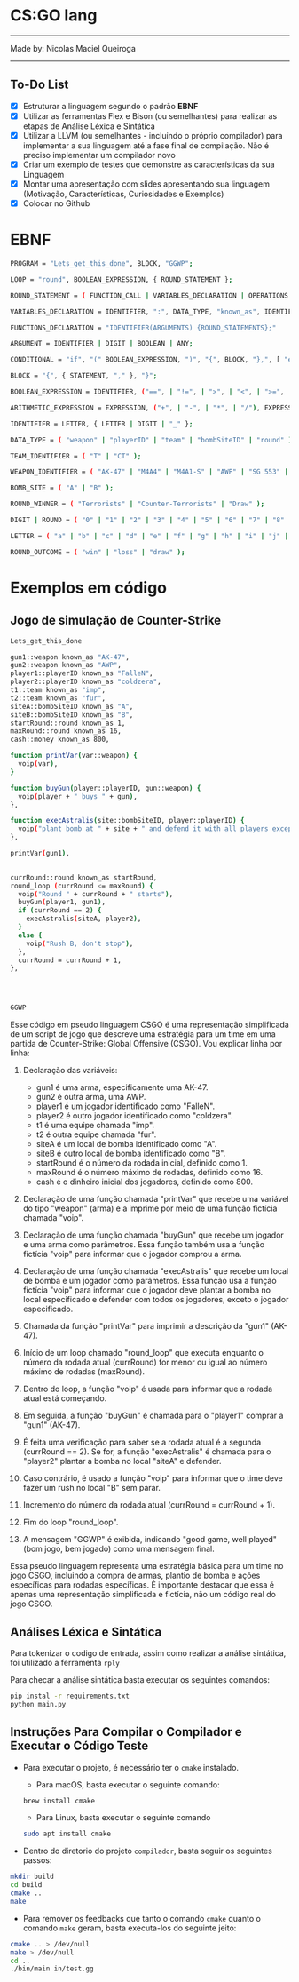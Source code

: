 # CS:GO lang

---

Made by: Nicolas Maciel Queiroga

---

## To-Do List

- [x]  Estruturar a linguagem segundo o padrão ********EBNF********
- [x]  Utilizar as ferramentas Flex e Bison (ou semelhantes) para realizar as etapas de Análise Léxica e Sintática
- [x]  Utilizar a LLVM (ou semelhantes - incluindo o próprio compilador) para implementar a sua linguagem até a fase final de compilação. Não é preciso implementar um compilador novo
- [x]  Criar um exemplo de testes que demonstre as características da sua Linguagem
- [x]  Montar uma apresentação com slides apresentando sua linguagem (Motivação, Características, Curiosidades e Exemplos)
- [x]  Colocar no Github

# EBNF

```bash
PROGRAM = "Lets_get_this_done", BLOCK, "GGWP";

LOOP = "round", BOOLEAN_EXPRESSION, { ROUND_STATEMENT };

ROUND_STATEMENT = ( FUNCTION_CALL | VARIABLES_DECLARATION | OPERATIONS );

VARIABLES_DECLARATION = IDENTIFIER, ":", DATA_TYPE, "known_as", IDENTIFIER;

FUNCTIONS_DECLARATION = "IDENTIFIER(ARGUMENTS) {ROUND_STATEMENTS};"

ARGUMENT = IDENTIFIER | DIGIT | BOOLEAN | ANY;

CONDITIONAL = "if", "(" BOOLEAN_EXPRESSION, ")", "{", BLOCK, "},", [ "else", "{", BLOCK, "}," ];

BLOCK = "{", { STATEMENT, "," }, "}";

BOOLEAN_EXPRESSION = IDENTIFIER, ("==", | "!=", | ">", | "<", | ">=", | "<="), IDENTIFIER;

ARITHMETIC_EXPRESSION = EXPRESSION, ("+", | "-", | "*", | "/"), EXPRESSION;

IDENTIFIER = LETTER, { LETTER | DIGIT | "_" };

DATA_TYPE = ( "weapon" | "playerID" | "team" | "bombSiteID" | "round" );

TEAM_IDENTIFIER = ( "T" | "CT" );

WEAPON_IDENTIFIER = ( "AK-47" | "M4A4" | "M4A1-S" | "AWP" | "SG 553" | "Glock-18" | "USP-S" | "P2000" | "Desert Eagle" | "Tec-9" | "Five-SeveN" | "MP7" | "MP9" | "PP-Bizon" | "MAC-10" | "Galil AR" | "FAMAS" | "Sawed-Off" | "Nova" | "XM1014" | "MAG-7" | "M249" | "Negev" );

BOMB_SITE = ( "A" | "B" );

ROUND_WINNER = ( "Terrorists" | "Counter-Terrorists" | "Draw" );

DIGIT | ROUND = ( "0" | "1" | "2" | "3" | "4" | "5" | "6" | "7" | "8" | "9" );

LETTER = ( "a" | "b" | "c" | "d" | "e" | "f" | "g" | "h" | "i" | "j" | "k" | "l" | "m" | "n" | "o" | "p" | "q" | "r" | "s" | "t" | "u" | "v" | "w" | "x" | "y" | "z" | "A" | "B" | "C" | "D" | "E" | "F" | "G" | "H" | "I" | "J" | "K" | "L" | "M" | "N" | "O" | "P" | "Q" | "R" | "S" | "T" | "U" | "V" | "W" | "X" | "Y" | "Z" );

ROUND_OUTCOME = ( "win" | "loss" | "draw" );
```

# Exemplos em código

## Jogo de simulação de Counter-Strike

```bash
Lets_get_this_done

gun1::weapon known_as "AK-47",
gun2::weapon known_as "AWP",
player1::playerID known_as "FalleN",
player2::playerID known_as "coldzera",
t1::team known_as "imp",
t2::team known_as "fur",
siteA::bombSiteID known_as "A",
siteB::bombSiteID known_as "B",
startRound::round known_as 1,
maxRound::round known_as 16,
cash::money known_as 800,

function printVar(var::weapon) {
  voip(var),
}

function buyGun(player::playerID, gun::weapon) {
  voip(player + " buys " + gun),
},

function execAstralis(site::bombSiteID, player::playerID) {
  voip("plant bomb at " + site + " and defend it with all players except " + player),
},

printVar(gun1),

  
currRound::round known_as startRound,
round_loop (currRound <= maxRound) {
  voip("Round " + currRound + " starts"),
  buyGun(player1, gun1),
  if (currRound == 2) {
    execAstralis(siteA, player2),
  }
  else {
    voip("Rush B, don't stop"),
  },
  currRound = currRound + 1,
},




GGWP
```

Esse código em pseudo linguagem CSGO é uma representação simplificada de um script de jogo que descreve uma estratégia para um time em uma partida de Counter-Strike: Global Offensive (CSGO). Vou explicar linha por linha:

1. Declaração das variáveis:
   - gun1 é uma arma, especificamente uma AK-47.
   - gun2 é outra arma, uma AWP.
   - player1 é um jogador identificado como "FalleN".
   - player2 é outro jogador identificado como "coldzera".
   - t1 é uma equipe chamada "imp".
   - t2 é outra equipe chamada "fur".
   - siteA é um local de bomba identificado como "A".
   - siteB é outro local de bomba identificado como "B".
   - startRound é o número da rodada inicial, definido como 1.
   - maxRound é o número máximo de rodadas, definido como 16.
   - cash é o dinheiro inicial dos jogadores, definido como 800.

2. Declaração de uma função chamada "printVar" que recebe uma variável do tipo "weapon" (arma) e a imprime por meio de uma função fictícia chamada "voip".

3. Declaração de uma função chamada "buyGun" que recebe um jogador e uma arma como parâmetros. Essa função também usa a função fictícia "voip" para informar que o jogador comprou a arma.

4. Declaração de uma função chamada "execAstralis" que recebe um local de bomba e um jogador como parâmetros. Essa função usa a função fictícia "voip" para informar que o jogador deve plantar a bomba no local especificado e defender com todos os jogadores, exceto o jogador especificado.

5. Chamada da função "printVar" para imprimir a descrição da "gun1" (AK-47).

6. Início de um loop chamado "round_loop" que executa enquanto o número da rodada atual (currRound) for menor ou igual ao número máximo de rodadas (maxRound).

7. Dentro do loop, a função "voip" é usada para informar que a rodada atual está começando.

8. Em seguida, a função "buyGun" é chamada para o "player1" comprar a "gun1" (AK-47).

9. É feita uma verificação para saber se a rodada atual é a segunda (currRound == 2). Se for, a função "execAstralis" é chamada para o "player2" plantar a bomba no local "siteA" e defender.

10. Caso contrário, é usado a função "voip" para informar que o time deve fazer um rush no local "B" sem parar.

11. Incremento do número da rodada atual (currRound = currRound + 1).

12. Fim do loop "round_loop".

13. A mensagem "GGWP" é exibida, indicando "good game, well played" (bom jogo, bem jogado) como uma mensagem final.

Essa pseudo linguagem representa uma estratégia básica para um time no jogo CSGO, incluindo a compra de armas, plantio de bomba e ações específicas para rodadas específicas. É importante destacar que essa é apenas uma representação simplificada e fictícia, não um código real do jogo CSGO.


## Análises Léxica e Sintática

Para tokenizar o codigo de entrada, assim como realizar a análise sintática, foi utilizado a ferramenta `rply`

Para checar a análise sintática basta executar os seguintes comandos:

```bash
pip instal -r requirements.txt
python main.py
```

## Instruções Para Compilar o Compilador e Executar o Código Teste

- Para executar o projeto, é necessário ter o `cmake` instalado.
  - Para macOS, basta executar o seguinte comando:
  ```bash
  brew install cmake
  ```
  - Para Linux, basta executar o seguinte comando 
  ```bash
  sudo apt install cmake
  ```

- Dentro do diretorio do projeto `compilador`, basta seguir os seguintes passos:
```bash
mkdir build
cd build
cmake ..
make
```
  
- Para remover os feedbacks que tanto o comando `cmake` quanto o comando `make` geram, basta executa-los do seguinte jeito:
```bash
cmake .. > /dev/null
make > /dev/null
cd ..
./bin/main in/test.gg
```
